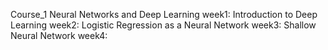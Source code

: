 Course_1 Neural Networks and Deep Learning
week1: Introduction to Deep Learning
week2: Logistic Regression as a Neural Network
week3: Shallow Neural Network
week4:
